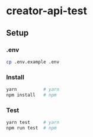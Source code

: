 # creator-api-test

## Setup

### .env

```sh
cp .env.example .env
```

### Install

```sh
yarn          # yarn
npm install   # npm
```

### Test

```sh
yarn test     # yarn
npm run test  # npm
```
